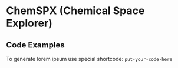 # ChemSPX (Chemical Space Explorer)

## Code Examples
To generate lorem ipsum use special shortcode: `put-your-code-here`
